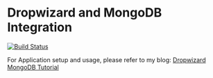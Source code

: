 # Dropwizard and MongoDB Integration

[![Build Status](https://travis-ci.org/ajtechdeveloper/DropwizardMongoDB.svg?branch=master)](https://travis-ci.org/ajtechdeveloper/DropwizardMongoDB)

For Application setup and usage, please refer to my blog: [Dropwizard MongoDB Tutorial](https://softwaredevelopercentral.blogspot.com/2017/09/dropwizard-mongodb-tutorial.html)
